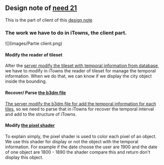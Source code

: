 ## Design note of [need 21](https://github.com/MEPP-team/RICT/blob/master/Doc/Devel/Needs/Need021.md)


This is the part of client of this [design note](https://github.com/MEPP-team/RICT/blob/master/Doc/Devel/Design/DesignNote017.md)


### The work we have to do in iTowns, the client part.

![](images/Partie client.png)

#### Modify the reader of tileset

After the [server modify the tileset with temporal information from database](https://github.com/MEPP-team/RICT/blob/master/Doc/Devel/Design/DesignNote017.md#modify-the-api-of-building-server-to-retrieve-this-temporal-information-from-the-database), we have to modify in iTowns the reader of tileset for manage the temporal information. When we do that, we can know if we display the city object inside the bounding.

#### Recover/ Parse [the b3dm file](https://github.com/AnalyticalGraphicsInc/3d-tiles/tree/master/TileFormats/Batched3DModel)

[The server modify the b3dm file for add the temporal information for each tiles](https://github.com/MEPP-team/RICT/blob/master/Doc/Devel/Design/DesignNote017.md#add-the-temporal-information-into-the-tiles), so we need to parse that in iTowns for recover the temporal interval and add to the structure of iTowns.

#### Modify [the pixel shader](https://en.wikipedia.org/wiki/Shader) 

To explain simply, the pixel shader is used to color each pixel of an object. We use this shader for display or not the object with the temporal information. 
For example if the date choose the user are 1900 and the date of one object are 1800 - 1890 the shader compare this and return don't display this object.
